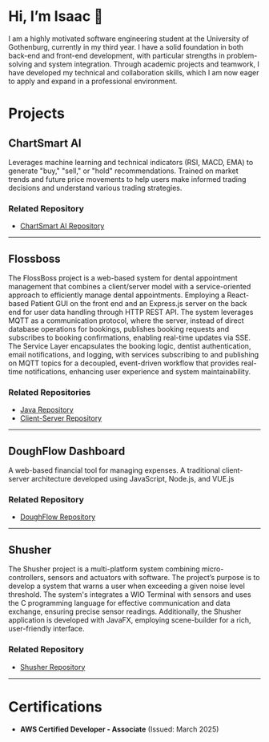 # Hi, I’m Isaac 👋
I am a highly motivated software engineering student at the University of Gothenburg, currently in my third year. I have a solid foundation in both back-end and front-end development, with particular strengths in problem-solving and system integration. Through academic projects and teamwork, I have developed my technical and collaboration skills, which I am now eager to apply and expand in a professional environment.
# Projects
## ChartSmart AI
Leverages machine learning and technical indicators (RSI, MACD, EMA) to generate "buy," "sell," or "hold" recommendations. Trained on market trends and future price movements to help users make informed trading decisions and understand various trading strategies.
### Related Repository
- [ChartSmart AI Repository](https://github.com/KalleErikssoon/ChartSmartAI)
---
## Flossboss
The FlossBoss project is a web-based system for dental appointment management that combines a client/server model with a service-oriented approach to efficiently manage dental appointments. Employing a React-based Patient GUI on the front end and an Express.js server on the back end for user data handling through HTTP REST API. The system leverages MQTT as a communication protocol, where the server, instead of direct database operations for bookings, publishes booking requests and subscribes to booking confirmations, enabling real-time updates via SSE. The Service Layer encapsulates the booking logic, dentist authentication, email notifications, and logging, with services subscribing to and publishing on MQTT topics for a decoupled, event-driven workflow that provides real-time notifications, enhancing user experience and system maintainability.
### Related Repositories
- [Java Repository](https://github.com/joelcelen/flossboss-java-repo)
- [Client-Server Repository](https://github.com/KalleErikssoon/Flossboss-client-server)
--- 
## DoughFlow Dashboard
A web-based financial tool for managing expenses. A traditional client-server architecture developed using JavaScript, Node.js, and VUE.js
### Related Repository
- [DoughFlow Repository](https://github.com/IsaacLT/DoughFlow-Dashboard)
---
## Shusher
The Shusher project is a multi-platform system combining micro-controllers, sensors and actuators with software. The project’s purpose is to develop a system that warns a user when exceeding a given noise level threshold. The system's integrates a WIO Terminal with sensors and uses the C programming language for effective communication and data exchange, ensuring precise sensor readings. Additionally, the Shusher application is developed with JavaFX, employing scene-builder for a rich, user-friendly interface.
### Related Repository
- [Shusher Repository](https://github.com/IsaacLT/Shusher)
---
# Certifications
* **AWS Certified Developer - Associate** (Issued: March 2025)
<!---
IsaacLT/IsaacLT is a ✨ special ✨ repository because its `README.md` (this file) appears on your GitHub profile.
You can click the Preview link to take a look at your changes.
--->
